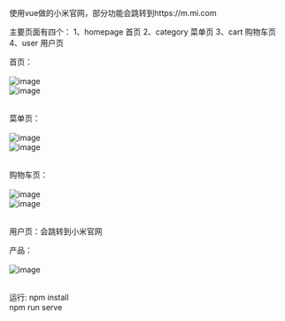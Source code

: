 使用vue做的小米官网，部分功能会跳转到https://m.mi.com

主要页面有四个：
1、homepage 首页
2、category 菜单页
3、cart 购物车页
4、user 用户页

首页：<br><br>
![image](https://github.com/Lvfei123/screenshot/blob/master/xiaomi/hompage1.png)  
![image](https://github.com/Lvfei123/screenshot/blob/master/xiaomi/homepage2.png) <br><br>

菜单页：<br><br>
![image](https://github.com/Lvfei123/screenshot/blob/master/xiaomi/category1.png)  
![image](https://github.com/Lvfei123/screenshot/blob/master/xiaomi/category2.png) <br><br>

购物车页：<br><br>
![image](https://github.com/Lvfei123/screenshot/blob/master/xiaomi/cart1.png)  
![image](https://github.com/Lvfei123/screenshot/blob/master/xiaomi/cart2.png) <br><br>

用户页：会跳转到小米官网

产品：<br><br>
![image](https://github.com/Lvfei123/screenshot/blob/master/xiaomi/product1.png) <br><br>

运行:
npm install <br>
npm run serve

